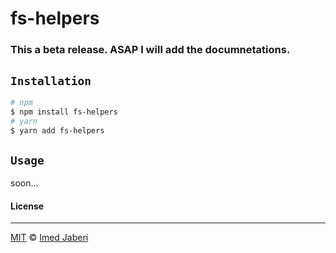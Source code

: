 # fs-helpers

### This a beta release. ASAP I will add the documnetations.

## `Installation`

```bash
# npm
$ npm install fs-helpers
# yarn
$ yarn add fs-helpers
```

## `Usage`

soon...

#### License

---

[MIT](LICENSE) &copy; [Imed Jaberi](https://github.com/3imed-jaberi)
